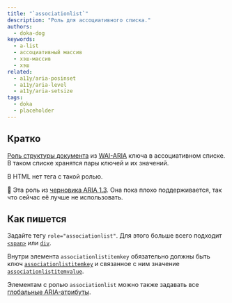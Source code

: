 ```yaml
---
title: "`associationlist`"
description: "Роль для ассоциативного списка."
authors:
  - doka-dog
keywords:
  - a-list
  - ассоциативный массив
  - хэш-массив
  - хэш
related:
  - a11y/aria-posinset
  - a11y/aria-level
  - a11y/aria-setsize
tags:
  - doka
  - placeholder
---
```


## Кратко

[Роль структуры документа](/a11y/aria-roles/#roli-struktury-dokumenta) из [WAI-ARIA](/a11y/aria-intro/#specifikaciya) ключа в ассоциативном списке. В таком списке хранятся пары ключей и их значений.

В HTML нет тега с такой ролью.

<aside>

👶 Эта роль из [черновика ARIA 1.3](https://w3c.github.io/aria/). Она пока плохо поддерживается, так что сейчас её лучше не использовать.

</aside>

## Как пишется

Задайте тегу `role="associationlist"`. Для этого больше всего подходит [`<span>`](/html/span/) или [`div`](/html/div/).

Внутри элемента `associationlistitemkey` обязательно должны быть ключ [`associationlistitemkey`](/a11y/role-associationlistitemkey/) и связанное с ним значение [`associationlistitemvalue`](/a11y/role-associationlistitemvalue/).

Элементам с ролью `associationlist` можно также задавать все [глобальные ARIA-атрибуты](/a11y/aria-attrs/#globalnye-atributy).
